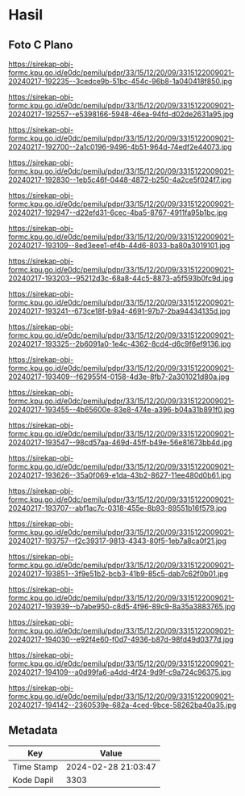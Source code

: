 # Hasil

## Foto C Plano

https://sirekap-obj-formc.kpu.go.id/e0dc/pemilu/pdpr/33/15/12/20/09/3315122009021-20240217-192235--3cedce9b-51bc-454c-96b8-1a040418f850.jpg

https://sirekap-obj-formc.kpu.go.id/e0dc/pemilu/pdpr/33/15/12/20/09/3315122009021-20240217-192557--e5398166-5948-46ea-94fd-d02de2631a95.jpg

https://sirekap-obj-formc.kpu.go.id/e0dc/pemilu/pdpr/33/15/12/20/09/3315122009021-20240217-192700--2a1c0196-9496-4b51-964d-74edf2e44073.jpg

https://sirekap-obj-formc.kpu.go.id/e0dc/pemilu/pdpr/33/15/12/20/09/3315122009021-20240217-192830--1eb5c46f-0448-4872-b250-4a2ce5f024f7.jpg

https://sirekap-obj-formc.kpu.go.id/e0dc/pemilu/pdpr/33/15/12/20/09/3315122009021-20240217-192947--d22efd31-6cec-4ba5-8767-4911fa95b1bc.jpg

https://sirekap-obj-formc.kpu.go.id/e0dc/pemilu/pdpr/33/15/12/20/09/3315122009021-20240217-193109--8ed3eee1-ef4b-44d6-8033-ba80a3019101.jpg

https://sirekap-obj-formc.kpu.go.id/e0dc/pemilu/pdpr/33/15/12/20/09/3315122009021-20240217-193203--95212d3c-68a8-44c5-8873-a5f593b0fc9d.jpg

https://sirekap-obj-formc.kpu.go.id/e0dc/pemilu/pdpr/33/15/12/20/09/3315122009021-20240217-193241--673ce18f-b9a4-4691-97b7-2ba94434135d.jpg

https://sirekap-obj-formc.kpu.go.id/e0dc/pemilu/pdpr/33/15/12/20/09/3315122009021-20240217-193325--2b6091a0-1e4c-4362-8cd4-d6c9f6ef9136.jpg

https://sirekap-obj-formc.kpu.go.id/e0dc/pemilu/pdpr/33/15/12/20/09/3315122009021-20240217-193409--f62955f4-0158-4d3e-8fb7-2a301021d80a.jpg

https://sirekap-obj-formc.kpu.go.id/e0dc/pemilu/pdpr/33/15/12/20/09/3315122009021-20240217-193455--4b65600e-83e8-474e-a396-b04a31b891f0.jpg

https://sirekap-obj-formc.kpu.go.id/e0dc/pemilu/pdpr/33/15/12/20/09/3315122009021-20240217-193547--98cd57aa-469d-45ff-b49e-56e81673bb4d.jpg

https://sirekap-obj-formc.kpu.go.id/e0dc/pemilu/pdpr/33/15/12/20/09/3315122009021-20240217-193626--35a0f069-e1da-43b2-8627-11ee480d0b61.jpg

https://sirekap-obj-formc.kpu.go.id/e0dc/pemilu/pdpr/33/15/12/20/09/3315122009021-20240217-193707--abf1ac7c-0318-455e-8b93-89551b16f579.jpg

https://sirekap-obj-formc.kpu.go.id/e0dc/pemilu/pdpr/33/15/12/20/09/3315122009021-20240217-193757--f2c39317-9813-4343-80f5-1eb7a8ca0f21.jpg

https://sirekap-obj-formc.kpu.go.id/e0dc/pemilu/pdpr/33/15/12/20/09/3315122009021-20240217-193851--3f9e51b2-bcb3-41b9-85c5-dab7c62f0b01.jpg

https://sirekap-obj-formc.kpu.go.id/e0dc/pemilu/pdpr/33/15/12/20/09/3315122009021-20240217-193939--b7abe950-c8d5-4f96-89c9-8a35a3883765.jpg

https://sirekap-obj-formc.kpu.go.id/e0dc/pemilu/pdpr/33/15/12/20/09/3315122009021-20240217-194030--e92f4e60-f0d7-4936-b87d-98fd49d0377d.jpg

https://sirekap-obj-formc.kpu.go.id/e0dc/pemilu/pdpr/33/15/12/20/09/3315122009021-20240217-194109--a0d99fa6-a4dd-4f24-9d9f-c9a724c96375.jpg

https://sirekap-obj-formc.kpu.go.id/e0dc/pemilu/pdpr/33/15/12/20/09/3315122009021-20240217-194142--2360539e-682a-4ced-9bce-58262ba40a35.jpg


## Metadata

| Key        | Value               |
| ---------- | ------------------- |
| Time Stamp | 2024-02-28 21:03:47 |
| Kode Dapil | 3303                |



